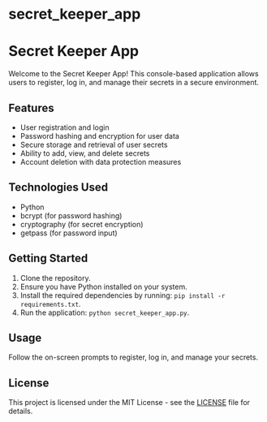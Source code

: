 # secret_keeper_app

# Secret Keeper App

Welcome to the Secret Keeper App! This console-based application allows users to register, log in, and manage their secrets in a secure environment.

## Features

- User registration and login
- Password hashing and encryption for user data
- Secure storage and retrieval of user secrets
- Ability to add, view, and delete secrets
- Account deletion with data protection measures

## Technologies Used

- Python
- bcrypt (for password hashing)
- cryptography (for secret encryption)
- getpass (for password input)

## Getting Started

1. Clone the repository.
2. Ensure you have Python installed on your system.
3. Install the required dependencies by running: `pip install -r requirements.txt`.
4. Run the application: `python secret_keeper_app.py`.

## Usage

Follow the on-screen prompts to register, log in, and manage your secrets.

## License

This project is licensed under the MIT License - see the [LICENSE](LICENSE) file for details.


